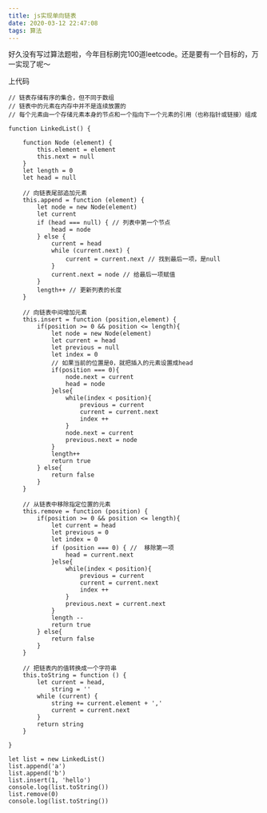```yaml
---
title: js实现单向链表
date: 2020-03-12 22:47:08
tags: 算法
---
```


好久没有写过算法题啦，今年目标刷完100道leetcode。还是要有一个目标的，万一实现了呢～

<!-- more -->

上代码

    
    // 链表存储有序的集合，但不同于数组
    // 链表中的元素在内存中并不是连续放置的
    // 每个元素由一个存储元素本身的节点和一个指向下一个元素的引用（也称指针或链接）组成
    
    function LinkedList() {
    
        function Node (element) {
            this.element = element
            this.next = null
        }
        let length = 0
        let head = null
    
        // 向链表尾部追加元素
        this.append = function (element) {
            let node = new Node(element)
            let current
            if (head === null) { // 列表中第一个节点
                head = node
            } else {
                current = head
                while (current.next) {
                    current = current.next // 找到最后一项，是null
                }
                current.next = node // 给最后一项赋值
            }
            length++ // 更新列表的长度
        }
    
        // 向链表中间增加元素
        this.insert = function (position,element) {
            if(position >= 0 && position <= length){
                let node = new Node(element)
                let current = head
                let previous = null
                let index = 0
                // 如果当前的位置是0，就把插入的元素设置成head
                if(position === 0){
                    node.next = current
                    head = node
                }else{
                    while(index < position){
                        previous = current
                        current = current.next
                        index ++
                    }
                    node.next = current
                    previous.next = node
                }
                length++
                return true
            } else{
                return false
            }
        }
    
        // 从链表中移除指定位置的元素
        this.remove = function (position) {
            if(position >= 0 && position <= length){
                let current = head
                let previous = 0
                let index = 0
                if (position === 0) { //  移除第一项
                    head = current.next
                }else{
                    while(index < position){
                        previous = current
                        current = current.next
                        index ++
                    }
                    previous.next = current.next
                }
                length --
                return true
            } else{
                return false
            }
        }
    
        // 把链表内的值转换成一个字符串
        this.toString = function () {
            let current = head,
                string = ''
            while (current) {
                string += current.element + ','
                current = current.next
            }
            return string
        }
    
    }
    
    let list = new LinkedList()
    list.append('a')
    list.append('b')
    list.insert(1, 'hello')
    console.log(list.toString())
    list.remove(0)
    console.log(list.toString())
